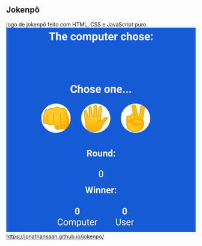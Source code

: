 ## Jokenpô 
jogo de jokenpô feito com HTML, CSS e JavaScript puro.
![](https://github.com/JonathanSaan/jokenpo/blob/04da0a13a8d265b3d0092fd2fcfb233368b7d405/Screenshot_2022-02-03-14-01-43-1-1.png)
https://jonathansaan.github.io/jokenpo/
